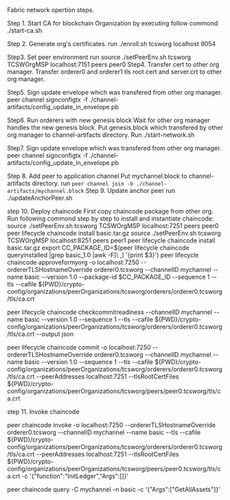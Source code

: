 Fabric network opertion steps.

Step 1. Start CA for blockchain Organization by executing follow commond
./start-ca.sh

Step 2. Generate org's certificates.
run ./enroll.sh tcsworg localhost 9054

Step3. Set peer environment
run source ./setPeerEnv.sh tcsworg TCSWOrgMSP localhost:7151 peers peer0
Step4. Transfer cert to other org manager.
Transfer orderer0 and orderer1 tls root cert and server.crt to other org manager.

Step5. Sign update envelope which was transfered from other org manager.
peer channel signconfigtx -f ./channel-artifacts/config_update_in_envelope.pb

Step6. Run orderers with new genesis block
Wait for other org manager handles the new genesis block.
Put genesis.block which transfered by other org manager to channel-artifacts directory.
Run ./start-network.sh

Step7. Sign update envelope which was transfered from other org manager.
peer channel signconfigtx -f ./channel-artifacts/config_update_in_envelope.pb

Step 8. Add peer to application channel
Put mychannel.block to channel-artifacts directory.
run `peer channel join -b ./channel-artifacts/mychannel.block`
Step 9. Update anchor peer
run ./updateAnchorPeer.sh

step 10. Deploy chaincode
First copy chaincode package from other org.
Run following commond step by step to install and instantiate chaincode:
source ./setPeerEnv.sh tcsworg TCSWOrgMSP localhost:7251 peers peer0
peer lifecycle chaincode install basic.tar.gz
source ./setPeerEnv.sh tcsworg TCSWOrgMSP localhost:8251 peers peer1
peer lifecycle chaincode install basic.tar.gz
export CC_PACKAGE_ID=$(peer lifecycle chaincode queryinstalled |grep basic_1.0 |awk -F[\ ,] '{print $3}')
peer lifecycle chaincode approveformyorg -o localhost:7250 --ordererTLSHostnameOverride orderer0.tcsworg --channelID mychannel --name basic --version 1.0 --package-id $CC_PACKAGE_ID --sequence 1 --tls --cafile ${PWD}/crypto-config/organizations/peerOrganizations/tcsworg/orderers/orderer0.tcsworg/tls/ca.crt

peer lifecycle chaincode checkcommitreadiness --channelID mychannel --name basic --version 1.0 --sequence 1 --tls --cafile ${PWD}/crypto-config/organizations/peerOrganizations/tcsworg/orderers/orderer0.tcsworg/tls/ca.crt --output json

peer lifecycle chaincode commit -o localhost:7250 --ordererTLSHostnameOverride orderer0.tcsworg --channelID mychannel --name basic --version 1.0 --sequence 1 --tls --cafile ${PWD}/crypto-config/organizations/peerOrganizations/tcsworg/orderers/orderer0.tcsworg/tls/ca.crt --peerAddresses localhost:7251 --tlsRootCertFiles ${PWD}/crypto-config/organizations/peerOrganizations/tcsworg/peers/peer0.tcsworg/tls/ca.crt 

step 11. Invoke chaincode

peer chaincode invoke -o localhost:7250 --ordererTLSHostnameOverride orderer0.tcsworg --channelID mychannel --name basic --tls --cafile ${PWD}/crypto-config/organizations/peerOrganizations/tcsworg/orderers/orderer0.tcsworg/tls/ca.crt --peerAddresses localhost:7251 --tlsRootCertFiles ${PWD}/crypto-config/organizations/peerOrganizations/tcsworg/peers/peer0.tcsworg/tls/ca.crt -c '{"function":"InitLedger","Args":[]}'

peer chaincode query -C mychannel -n basic -c '{"Args":["GetAllAssets"]}'



